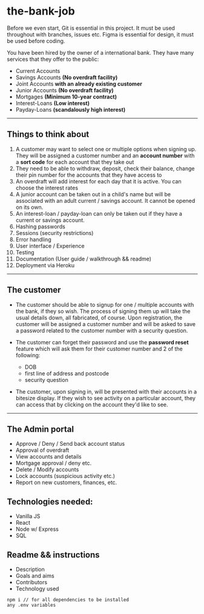 # the-bank-job

Before we even start, Git is essential in this project. It must be used throughout with branches, issues etc. Figma is essential for design, it must be used before coding.

You have been hired by the owner of a international bank. They have many services that they offer to the public:

- Current Accounts
- Savings Accounts **(No overdraft facility)**
- Joint Accounts **with an already existing customer**
- Junior Accounts **(No overdraft facility)**
- Mortgages **(Minimum 10-year contract)**
- Interest-Loans **(Low interest)**
- Payday-Loans **(scandalously high interest)**

---

## Things to think about

1. A customer may want to select one or multiple options when signing up. They will be assigned a customer number and an **account number** with a **sort code** for each account that they take out
2. They need to be able to withdraw, deposit, check their balance, change their pin number for the accounts that they have access to
3. An overdraft will add interest for each day that it is active. You can choose the interest rates
4. A junior account can be taken out in a child's name but will be associated with an adult current / savings account. It cannot be opened on its own.
5. An interest-loan / payday-loan can only be taken out if they have a current or savings account.
6. Hashing passwords
7. Sessions (security restrictions)
8. Error handling
9. User interface / Experience
10. Testing
11. Documentation (User guide / walkthrough && readme)
12. Deployment via Heroku

---

## The customer

- The customer should be able to signup for one / multiple accounts with the bank, if they so wish. The process of signing them up will take the usual details down, all fabricated, of course. Upon registration, the customer will be assigned a customer number and will be asked to save a password related to the customer number with a security question.

- The customer can forget their password and use the **password reset** feature which will ask them for their customer number and 2 of the following:
  - DOB
  - first line of address and postcode
  - security question
- The customer, upon signing in, will be presented with their accounts in a bitesize display. If they wish to see activity on a particular account, they can access that by clicking on the account they'd like to see.

---

## The Admin portal

- Approve / Deny / Send back account status
- Approval of overdraft
- View accounts and details
- Mortgage approval / deny etc.
- Delete / Modify accounts
- Lock accounts (suspicious activity etc.)
- Report on new customers, finances, etc.

## Technologies needed:

- Vanilla JS
- React
- Node w/ Express
- SQL

## Readme && instructions

- Description
- Goals and aims
- Contributors
- Technology used

```
npm i // for all dependencies to be installed
any .env variables
```
